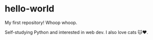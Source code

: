 # hello-world
My first repository! Whoop whoop.

Self-studying Python and interested in web dev. I also love cats 🐱❤️.
